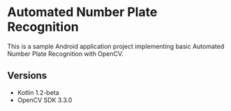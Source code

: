Automated Number Plate Recognition
=================================

This is a sample Android application project 
implementing basic Automated Number Plate Recognition
with OpenCV.


Versions
-----

* Kotlin 1.2-beta
* OpenCV SDK 3.3.0
